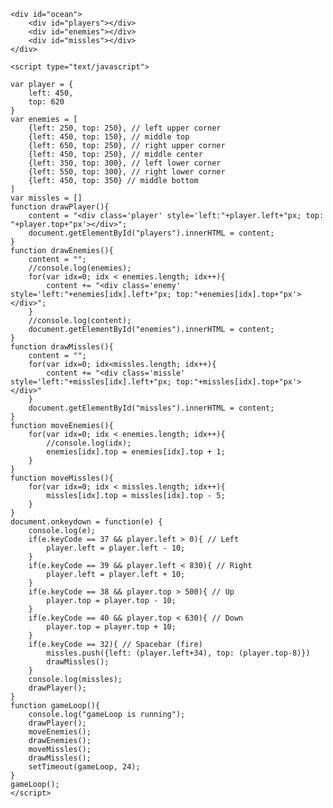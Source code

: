 <!DOCTYPE html>
<html>
<head>
	<title>AirStrike</title>
</head>
<body>
	<style type="text/css">
		#ocean {
			background-image: url("img/ocean.jpg");
			width: 900px;
			height: 700px;
		}
		.player {
			position: absolute;
			background-image: url("img/player.png");
			width: 70px;
			height: 75px;
		}
		.enemy {
			position: absolute;
			background-image: url("img/enemy.png");
			width: 70px;
			height: 75px;			
		}
		.missle {
			position: absolute;
			background-color: orange;
			width: 2px;
			height: 10px;
		}
	</style>

	<div id="ocean">
		<div id="players"></div>
		<div id="enemies"></div>
		<div id="missles"></div>
	</div>
	
	<script type="text/javascript">
	
	var player = {
		left: 450,
		top: 620
	}
	var enemies = [
		{left: 250, top: 250}, // left upper corner
		{left: 450, top: 150}, // middle top
		{left: 650, top: 250}, // right upper corner
		{left: 450, top: 250}, // middle center
		{left: 350, top: 300}, // left lower corner
		{left: 550, top: 300}, // right lower corner
		{left: 450, top: 350} // middle bottom
	]
	var missles = []
	function drawPlayer(){
		content = "<div class='player' style='left:"+player.left+"px; top: "+player.top+"px'></div>";
		document.getElementById("players").innerHTML = content;
	}
	function drawEnemies(){
		content = "";
		//console.log(enemies);
		for(var idx=0; idx < enemies.length; idx++){
			content += "<div class='enemy' style='left:"+enemies[idx].left+"px; top:"+enemies[idx].top+"px'></div>";
		}
		//console.log(content);
		document.getElementById("enemies").innerHTML = content;
	}
	function drawMissles(){
		content = "";
		for(var idx=0; idx<missles.length; idx++){
			content += "<div class='missle' style='left:"+missles[idx].left+"px; top:"+missles[idx].top+"px'></div>"
		}
		document.getElementById("missles").innerHTML = content;
	}
	function moveEnemies(){
		for(var idx=0; idx < enemies.length; idx++){
			//console.log(idx);
			enemies[idx].top = enemies[idx].top + 1;			
		}
	}
	function moveMissles(){
		for(var idx=0; idx < missles.length; idx++){
			missles[idx].top = missles[idx].top - 5;
		}
	}
	document.onkeydown = function(e) {
		console.log(e);
		if(e.keyCode == 37 && player.left > 0){ // Left
			player.left = player.left - 10;
		}
		if(e.keyCode == 39 && player.left < 830){ // Right
			player.left = player.left + 10;
		}
		if(e.keyCode == 38 && player.top > 500){ // Up
			player.top = player.top - 10;
		}
		if(e.keyCode == 40 && player.top < 630){ // Down
			player.top = player.top + 10;
		}
		if(e.keyCode == 32){ // Spacebar (fire)
			missles.push({left: (player.left+34), top: (player.top-8)})
			drawMissles();
		}
		console.log(missles);
		drawPlayer();
	}
	function gameLoop(){
		console.log("gameLoop is running");
		drawPlayer();
		moveEnemies();
		drawEnemies();
		moveMissles();
		drawMissles();
		setTimeout(gameLoop, 24);
	}
	gameLoop();
	</script>
</body>
</html>
